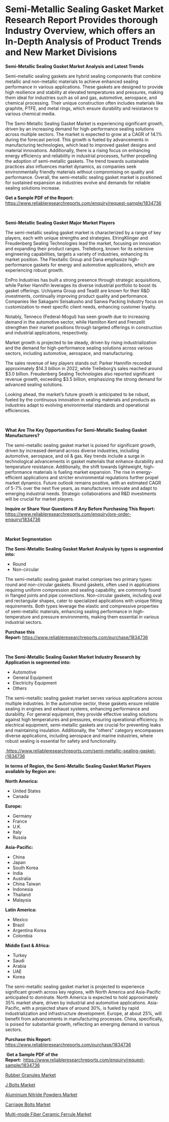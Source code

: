 <p><h1>Semi-Metallic Sealing Gasket Market Research Report Provides thorough Industry Overview, which offers an In-Depth Analysis of Product Trends and New Market Divisions</h1></p><p><strong>Semi-Metallic Sealing Gasket Market Analysis and Latest Trends</strong></p>
<p><p>Semi-metallic sealing gaskets are hybrid sealing components that combine metallic and non-metallic materials to achieve enhanced sealing performance in various applications. These gaskets are designed to provide high resilience and stability at elevated temperatures and pressures, making them ideal for industries such as oil and gas, automotive, aerospace, and chemical processing. Their unique construction often includes materials like graphite, PTFE, and metal rings, which ensure durability and resistance to various chemical media.</p><p>The Semi-Metallic Sealing Gasket Market is experiencing significant growth, driven by an increasing demand for high-performance sealing solutions across multiple sectors. The market is expected to grow at a CAGR of 14.1% during the forecast period. This growth is fueled by advancements in manufacturing technologies, which lead to improved gasket designs and material innovations. Additionally, there is a rising focus on enhancing energy efficiency and reliability in industrial processes, further propelling the adoption of semi-metallic gaskets. The trend towards sustainable practices also influences market dynamics, as companies seek environmentally friendly materials without compromising on quality and performance. Overall, the semi-metallic sealing gasket market is positioned for sustained expansion as industries evolve and demands for reliable sealing solutions increase.</p></p>
<p><strong>Get a Sample PDF of the Report:&nbsp;</strong> <a href="https://www.reliableresearchreports.com/enquiry/request-sample/1834736?utm_campaign=1595&utm_medium=2&utm_source=Github&utm_content=ia&utm_term=16102024&utm_id=semi-metallic-sealing-gasket">https://www.reliableresearchreports.com/enquiry/request-sample/1834736</a></p>
<p>&nbsp;</p>
<p><strong>Semi-Metallic Sealing Gasket Major Market Players</strong></p>
<p><p>The semi-metallic sealing gasket market is characterized by a range of key players, each with unique strengths and strategies. ElringKlinger and Freudenberg Sealing Technologies lead the market, focusing on innovation and expanding their product ranges. Trelleborg, known for its extensive engineering capabilities, targets a variety of industries, enhancing its market position. The Flexitallic Group and Dana emphasize high-performance gaskets for energy and automotive applications, which are experiencing robust growth.</p><p>EnPro Industries has built a strong presence through strategic acquisitions, while Parker Hannifin leverages its diverse industrial portfolio to boost its gasket offerings. Uchiyama Group and Teadit are known for their R&D investments, continually improving product quality and performance. Companies like Sakagami Seisakusho and Sanwa Packing Industry focus on customization to meet specific client needs, enhancing customer loyalty.</p><p>Notably, Tenneco (Federal-Mogul) has seen growth due to increasing demand in the automotive sector, while Hamilton Kent and Frenzelit strengthen their market positions through targeted offerings in construction and industrial applications, respectively.</p><p>Market growth is projected to be steady, driven by rising industrialization and the demand for high-performance sealing solutions across various sectors, including automotive, aerospace, and manufacturing. </p><p>The sales revenue of key players stands out: Parker Hannifin recorded approximately $14.3 billion in 2022, while Trelleborg’s sales reached around $3.0 billion. Freudenberg Sealing Technologies also reported significant revenue growth, exceeding $3.5 billion, emphasizing the strong demand for advanced sealing solutions.</p><p>Looking ahead, the market’s future growth is anticipated to be robust, fueled by the continuous innovation in sealing materials and products as industries adapt to evolving environmental standards and operational efficiencies.</p></p>
<p>&nbsp;</p>
<p><strong>What Are The Key Opportunities For Semi-Metallic Sealing Gasket Manufacturers?</strong></p>
<p><p>The semi-metallic sealing gasket market is poised for significant growth, driven by increased demand across diverse industries, including automotive, aerospace, and oil & gas. Key trends include a surge in technological advancements in gasket materials that enhance durability and temperature resistance. Additionally, the shift towards lightweight, high-performance materials is fueling market expansion. The rise in energy-efficient applications and stricter environmental regulations further propel market dynamics. Future outlook remains positive, with an estimated CAGR of 5-7% over the next five years, as manufacturers innovate and adapt to emerging industrial needs. Strategic collaborations and R&D investments will be crucial for market players.</p></p>
<p><strong>Inquire or Share Your Questions If Any Before Purchasing This Report:</strong> <a href="https://www.reliableresearchreports.com/enquiry/pre-order-enquiry/1834736?utm_campaign=1595&utm_medium=2&utm_source=Github&utm_content=ia&utm_term=16102024&utm_id=semi-metallic-sealing-gasket">https://www.reliableresearchreports.com/enquiry/pre-order-enquiry/1834736</a></p>
<p>&nbsp;</p>
<p><strong>Market Segmentation</strong></p>
<p><strong>The Semi-Metallic Sealing Gasket Market Analysis by types is segmented into:</strong></p>
<p><ul><li>Round</li><li>Non-circular</li></ul></p>
<p><p>The semi-metallic sealing gasket market comprises two primary types: round and non-circular gaskets. Round gaskets, often used in applications requiring uniform compression and sealing capability, are commonly found in flanged joints and pipe connections. Non-circular gaskets, including oval and rectangular shapes, cater to specialized applications with unique fitting requirements. Both types leverage the elastic and compressive properties of semi-metallic materials, enhancing sealing performance in high-temperature and pressure environments, making them essential in various industrial sectors.</p></p>
<p><strong>Purchase this Report:&nbsp;</strong><a href="https://www.reliableresearchreports.com/purchase/1834736?utm_campaign=1595&utm_medium=2&utm_source=Github&utm_content=ia&utm_term=16102024&utm_id=semi-metallic-sealing-gasket">https://www.reliableresearchreports.com/purchase/1834736</a></p>
<p>&nbsp;</p>
<p><strong>The Semi-Metallic Sealing Gasket Market Industry Research by Application is segmented into:</strong></p>
<p><ul><li>Automotive</li><li>General Equipment</li><li>Electricity Equipment</li><li>Others</li></ul></p>
<p><p>The semi-metallic sealing gasket market serves various applications across multiple industries. In the automotive sector, these gaskets ensure reliable sealing in engines and exhaust systems, enhancing performance and durability. For general equipment, they provide effective sealing solutions against high temperatures and pressures, ensuring operational efficiency. In electrical equipment, semi-metallic gaskets are crucial for preventing leaks and maintaining insulation. Additionally, the "others" category encompasses diverse applications, including aerospace and marine industries, where robust sealing is essential for safety and functionality.</p></p>
<p><a href="https://www.reliableresearchreports.com/semi-metallic-sealing-gasket-r1834736?utm_campaign=1595&utm_medium=2&utm_source=Github&utm_content=ia&utm_term=16102024&utm_id=semi-metallic-sealing-gasket">&nbsp;https://www.reliableresearchreports.com/semi-metallic-sealing-gasket-r1834736</a></p>
<p><strong>In terms of Region, the Semi-Metallic Sealing Gasket Market Players available by Region are:</strong></p>
<p>
    <p> <strong> North America: </strong>
        <ul>
            <li>United States</li>
            <li>Canada</li>
        </ul>
        </p> 
    <p> <strong> Europe: </strong>
        <ul>
            <li>Germany</li>
            <li>France</li>
            <li>U.K.</li>
            <li>Italy</li>
            <li>Russia</li>
        </ul>
        </p> 
    <p> <strong> Asia-Pacific: </strong>
        <ul>
            <li>China</li>
            <li>Japan</li>
            <li>South Korea</li>
            <li>India</li>
            <li>Australia</li>
            <li>China Taiwan</li>
            <li>Indonesia</li>
            <li>Thailand</li>
            <li>Malaysia</li>
        </ul>
        </p> 
    <p> <strong> Latin America: </strong>
        <ul>
            <li>Mexico</li>
            <li>Brazil</li>
            <li>Argentina Korea</li>
            <li>Colombia</li>
        </ul>
        </p> 
    <p> <strong> Middle East & Africa: </strong>
        <ul>
            <li>Turkey</li>
            <li>Saudi</li>
            <li>Arabia</li>
            <li>UAE</li>
            <li>Korea</li>
        </ul>
    </p>
    </p>
<p><p>The semi-metallic sealing gasket market is projected to experience significant growth across key regions, with North America and Asia-Pacific anticipated to dominate. North America is expected to hold approximately 35% market share, driven by industrial and automotive applications. Asia-Pacific, with a projected share of around 30%, is fueled by rapid industrialization and infrastructure development. Europe, at about 25%, will benefit from advancements in manufacturing processes. China, specifically, is poised for substantial growth, reflecting an emerging demand in various sectors.</p></p>
<p><strong>Purchase this Report: </strong><a href="https://www.reliableresearchreports.com/purchase/1834736?utm_campaign=1595&utm_medium=2&utm_source=Github&utm_content=ia&utm_term=16102024&utm_id=semi-metallic-sealing-gasket">https://www.reliableresearchreports.com/purchase/1834736</a></p>
<p>&nbsp;<strong>Get a Sample PDF of the Report:&nbsp;&nbsp;</strong><a href="https://www.reliableresearchreports.com/enquiry/request-sample/1834736?utm_campaign=1595&utm_medium=2&utm_source=Github&utm_content=ia&utm_term=16102024&utm_id=semi-metallic-sealing-gasket">https://www.reliableresearchreports.com/enquiry/request-sample/1834736</a></p>
<p><strong></strong></p>
<p><p><a href="https://www.linkedin.com/pulse/global-rubber-granules-market-exploring-share-trends-1y1ce?trk=public_post_embed_feed-article-content&utm_campaign=1595&utm_medium=2&utm_source=Github&utm_content=ia&utm_term=16102024&utm_id=semi-metallic-sealing-gasket">Rubber Granules Market</a></p><p><a href="https://www.linkedin.com/pulse/j-bolts-market-trends-strategic-insights-2024-2031-occ0c?trk=public_post_embed_feed-article-content&utm_campaign=1595&utm_medium=2&utm_source=Github&utm_content=ia&utm_term=16102024&utm_id=semi-metallic-sealing-gasket">J Bolts Market</a></p><p><a href="https://www.linkedin.com/pulse/aluminium-nitride-powders-market-segmentation-geographical-regions-5hcfe?utm_campaign=1595&utm_medium=2&utm_source=Github&utm_content=ia&utm_term=16102024&utm_id=semi-metallic-sealing-gasket">Aluminium Nitride Powders Market</a></p><p><a href="https://www.linkedin.com/pulse/global-carriage-bolts-market-analysis-trends-forecasts-nybhc?trk=public_post_embed_feed-article-content&utm_campaign=1595&utm_medium=2&utm_source=Github&utm_content=ia&utm_term=16102024&utm_id=semi-metallic-sealing-gasket">Carriage Bolts Market</a></p><p><a href="https://github.com/mahnoor2003/Market-Research-Report-List-6/blob/main/multi-mode-fiber-ceramic-ferrule-market.md?utm_campaign=1595&utm_medium=2&utm_source=Github&utm_content=ia&utm_term=16102024&utm_id=semi-metallic-sealing-gasket">Multi-mode Fiber Ceramic Ferrule Market</a></p></p>
